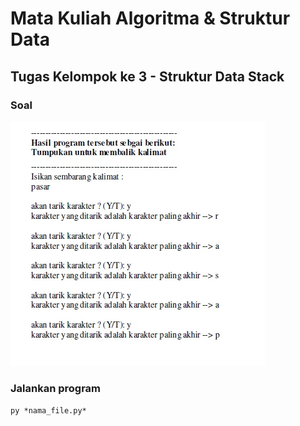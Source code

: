 # Mata Kuliah Algoritma & Struktur Data
## Tugas Kelompok ke 3 - Struktur Data Stack

### Soal
![SOAL](./assets/soal.jpeg)

### Jalankan program
`py *nama_file.py*`